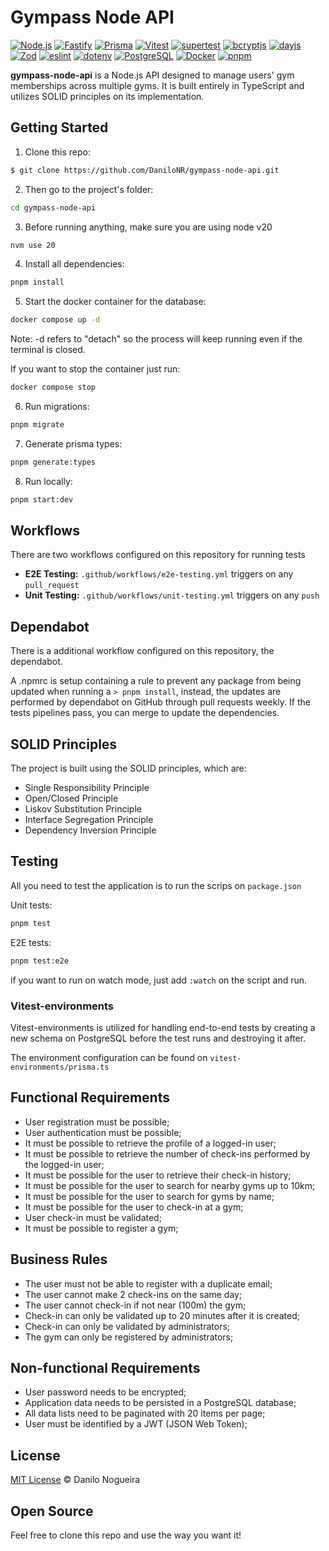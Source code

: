 # Gympass Node API

[![Node.js](https://img.shields.io/badge/Node.js-20.11.24-green?style=flat-square&logo=node.js)](https://nodejs.org/)
[![Fastify](https://img.shields.io/badge/Fastify-4.26.2-blue?style=flat-square&logo=fastify)](https://www.fastify.io/)
[![Prisma](https://img.shields.io/badge/Prisma-5.10.2-orange?style=flat-square&logo=prisma)](https://www.prisma.io/)
[![Vitest](https://img.shields.io/badge/Vitest-1.3.1-red?style=flat-square)](https://github.com/vitejs/vitest)
[![supertest](https://img.shields.io/badge/supertest-6.3.4-orange?style=flat-square)](https://github.com/visionmedia/supertest)
[![bcryptjs](https://img.shields.io/badge/bcryptjs-2.4.3-blue?style=flat-square)](https://github.com/dcodeIO/bcrypt.js)
[![dayjs](https://img.shields.io/badge/dayjs-1.11.10-yellow?style=flat-square)](https://github.com/iamkun/dayjs)
[![Zod](https://img.shields.io/badge/Zod-3.22.4-green?style=flat-square)](https://github.com/colinhacks/zod)
[![eslint](https://img.shields.io/badge/eslint-8.57.0-blue?style=flat-square&logo=eslint)](https://eslint.org/)
[![dotenv](https://img.shields.io/badge/dotenv-16.4.5-yellow?style=flat-square)](https://github.com/motdotla/dotenv)
[![PostgreSQL](https://img.shields.io/badge/PostgreSQL-5.10.2-blue?style=flat-square&logo=postgresql)](https://www.postgresql.org/)
[![Docker](https://img.shields.io/badge/Docker-25.0.3-blue?style=flat-square&logo=docker)](https://www.docker.com/)
[![pnpm](https://img.shields.io/badge/pnpm-8.9.2-blue?style=flat-square&logo=pnpm)](https://pnpm.io/)

**gympass-node-api** is a Node.js API designed to manage users' gym memberships
across multiple gyms. It is built entirely in TypeScript and utilizes SOLID
principles on its implementation.

## Getting Started

1. Clone this repo:

```sh
$ git clone https://github.com/DaniloNR/gympass-node-api.git
```

2. Then go to the project's folder:

```sh
cd gympass-node-api
```

3. Before running anything, make sure you are using node v20

```sh
nvm use 20
```

4. Install all dependencies:

```sh
pnpm install
```

5. Start the docker container for the database:

```sh
docker compose up -d
```

Note: -d refers to "detach" so the process will keep running even if the terminal is closed.

If you want to stop the container just run:

```sh
docker compose stop
```

6. Run migrations:

```sh
pnpm migrate
```

7. Generate prisma types:

```sh
pnpm generate:types
```

8. Run locally:

```sh
pnpm start:dev
```

## Workflows

There are two workflows configured on this repository for running tests

- **E2E Testing:** `.github/workflows/e2e-testing.yml` triggers on any `pull_request`
- **Unit Testing:** `.github/workflows/unit-testing.yml` triggers on any `push`

## Dependabot

There is a additional workflow configured on this repository, the dependabot.

A .npmrc is setup containing a rule to prevent any package from being updated
when running a `> pnpm install`, instead, the updates are performed by dependabot
on GitHub through pull requests weekly. If the tests pipelines pass, you can merge
to update the dependencies.

## SOLID Principles

The project is built using the SOLID principles, which are:

- Single Responsibility Principle
- Open/Closed Principle
- Liskov Substitution Principle
- Interface Segregation Principle
- Dependency Inversion Principle

## Testing

All you need to test the application is to run the scrips on `package.json`

Unit tests:

```sh
pnpm test
```

E2E tests:

```sh
pnpm test:e2e
```

if you want to run on watch mode, just add `:watch` on the script and run.

### Vitest-environments

Vitest-environments is utilized for handling end-to-end tests by creating a
new schema on PostgreSQL before the test runs and destroying it after.

The environment configuration can be found on `vitest-environments/prisma.ts`

## Functional Requirements

- User registration must be possible;
- User authentication must be possible;
- It must be possible to retrieve the profile of a logged-in user;
- It must be possible to retrieve the number of check-ins performed by the logged-in user;
- It must be possible for the user to retrieve their check-in history;
- It must be possible for the user to search for nearby gyms up to 10km;
- It must be possible for the user to search for gyms by name;
- It must be possible for the user to check-in at a gym;
- User check-in must be validated;
- It must be possible to register a gym;

## Business Rules

- The user must not be able to register with a duplicate email;
- The user cannot make 2 check-ins on the same day;
- The user cannot check-in if not near (100m) the gym;
- Check-in can only be validated up to 20 minutes after it is created;
- Check-in can only be validated by administrators;
- The gym can only be registered by administrators;

## Non-functional Requirements

- User password needs to be encrypted;
- Application data needs to be persisted in a PostgreSQL database;
- All data lists need to be paginated with 20 items per page;
- User must be identified by a JWT (JSON Web Token);

## License

[MIT License](http://zenorocha.mit-license.org/) © Danilo Nogueira

## Open Source

Feel free to clone this repo and use the way you want it!
